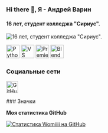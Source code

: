 
### Hi there 👋, Я - Андрей Варин
#### 16 лет, студент колледжа "Сириус".
![16 лет, студент колледжа "Сириус".](https://upload.wikimedia.org/wikipedia/commons/f/f7/%D0%90-147_%D0%94%D0%B6%D1%83%D0%B1%D0%B3%D0%B0_%E2%80%94_%D0%A1%D0%BE%D1%87%D0%B8%2C_%D0%BA%D0%BC_195%2C_%D0%A5%D0%BE%D1%81%D1%82%D0%B8%D0%BD%D1%81%D0%BA%D0%B0%D1%8F_%D1%8D%D1%81%D1%82%D0%B0%D0%BA%D0%B0%D0%B4%D0%B0.jpg)


<p align="left">
<a href="https://www.python.org/" target="_blank" rel="noreferrer"><img src="https://raw.githubusercontent.com/danielcranney/readme-generator/main/public/icons/skills/python-colored.svg" alt="Python" title="Python" width="36" height="36" /></a> <a href="https://code.visualstudio.com/" target="_blank" rel="noreferrer"><img src="https://raw.githubusercontent.com/danielcranney/readme-generator/main/public/icons/skills/visualstudiocode-colored.svg" alt="VS Code" title="VS Code" width="36" height="36" /></a> <a href="https://www.adobe.com/uk/products/premiere.html" target="_blank" rel="noreferrer"><img src="https://raw.githubusercontent.com/danielcranney/readme-generator/main/public/icons/skills/premierepro-colored-dark.svg" alt="Premiere Pro" title="Premiere Pro" width="36" height="36" /></a> <a href="https://www.blender.org/" target="_blank" rel="noreferrer"><img src="https://raw.githubusercontent.com/danielcranney/readme-generator/main/public/icons/skills/blender-colored.svg" alt="Blender" title="Blender" width="36" height="36" /></a>
</p>

### Социальные сети

<p align="left"> <a href="https://www.github.com/Womi" target="_blank" rel="noreferrer"> <picture> <source media="(prefers-color-scheme: dark)" srcset="https://raw.githubusercontent.com/danielcranney/readme-generator/main/public/icons/socials/github-dark.svg" /> <source media="(prefers-color-scheme: light)" srcset="https://raw.githubusercontent.com/danielcranney/readme-generator/main/public/icons/socials/github.svg" /> <img src="https://raw.githubusercontent.com/danielcranney/readme-generator/main/public/icons/socials/github.svg" width="32" height="32" alt="GitHub" title="GitHub" /> </picture> </a></p>
### Значки

<b>Моя статистика GitHub</b>

<a href="http://www.github.com/Womiiii"><img src="https://github-readme-stats.vercel.app/api?username=Womiiii&show_icons=true&hide=&title_color=0891b2&text_color=ffffff&icon_color=0891b2&bg_color=1c1917&hide_border=true&show_icons=true" alt="Статистика Womiiii на GitHub" /></a>












